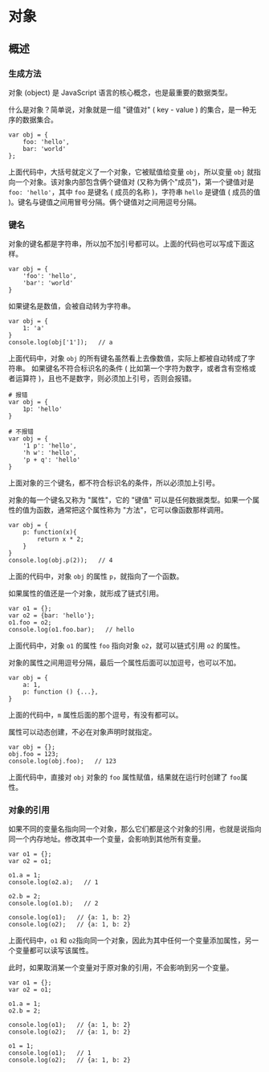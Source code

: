 # 对象
## 概述
### 生成方法
对象 (object) 是 JavaScript 语言的核心概念，也是最重要的数据类型。

什么是对象？简单说，对象就是一组 "键值对" ( key - value ) 的集合，是一种无序的数据集合。
```
var obj = {
	foo: 'hello',
	bar: 'world'
};
```
上面代码中，大括号就定义了一个对象，它被赋值给变量 `obj`，所以变量 `obj` 就指向一个对象。该对象内部包含俩个键值对 (又称为俩个"成员")，第一个键值对是 `foo: 'hello'`，其中 `foo` 是键名 ( 成员的名称 )，字符串 `hello` 是键值 ( 成员的值 )。键名与键值之间用冒号分隔。俩个键值对之间用逗号分隔。
### 键名
对象的键名都是字符串，所以加不加引号都可以。上面的代码也可以写成下面这样。
```
var obj = {
	'foo': 'hello',
	'bar': 'world'
}
```
如果键名是数值，会被自动转为字符串。
```
var obj = {
    1: 'a'
}
console.log(obj['1']);   // a
```
上面代码中，对象 `obj` 的所有键名虽然看上去像数值，实际上都被自动转成了字符串。
如果键名不符合标识名的条件 ( 比如第一个字符为数字，或者含有空格或者运算符 )，且也不是数字，则必须加上引号，否则会报错。
```
# 报错
var obj = {
	1p: 'hello'
}

# 不报错
var obj = {
	'1 p': 'hello',
	'h w': 'hello',
	'p + q': 'hello'
}
```
上面对象的三个键名，都不符合标识名的条件，所以必须加上引号。

对象的每一个键名又称为 "属性"，它的 "键值" 可以是任何数据类型。如果一个属性的值为函数，通常把这个属性称为 "方法"，它可以像函数那样调用。
```
var obj = {
	p: function(x){
		return x * 2;
	}
}
console.log(obj.p(2));   // 4
```
上面的代码中，对象 `obj` 的属性 `p`，就指向了一个函数。

如果属性的值还是一个对象，就形成了链式引用。
```
var o1 = {};
var o2 = {bar: 'hello'};
o1.foo = o2;
console.log(o1.foo.bar);   // hello
```
上面代码中，对象 `o1` 的属性 `foo` 指向对象 `o2`，就可以链式引用 `o2` 的属性。

对象的属性之间用逗号分隔，最后一个属性后面可以加逗号，也可以不加。
```
var obj = {
	a: 1,
	p: function () {...},
}
```
上面的代码中，`m` 属性后面的那个逗号，有没有都可以。

属性可以动态创建，不必在对象声明时就指定。
```
var obj = {};
obj.foo = 123;
console.log(obj.foo);   // 123
```
上面代码中，直接对 `obj` 对象的 `foo` 属性赋值，结果就在运行时创建了 `foo`属性。
### 对象的引用
如果不同的变量名指向同一个对象，那么它们都是这个对象的引用，也就是说指向同一个内存地址。修改其中一个变量，会影响到其他所有变量。
```
var o1 = {};
var o2 = o1;

o1.a = 1;
console.log(o2.a);   // 1

o2.b = 2;
console.log(o1.b);   // 2

console.log(o1);   // {a: 1, b: 2}
console.log(o2);   // {a: 1, b: 2}
```
上面代码中，`o1` 和 `o2`指向同一个对象，因此为其中任何一个变量添加属性，另一个变量都可以读写该属性。

此时，如果取消某一个变量对于原对象的引用，不会影响到另一个变量。
```
var o1 = {};
var o2 = o1;

o1.a = 1;
o2.b = 2;

console.log(o1);   // {a: 1, b: 2}
console.log(o2);   // {a: 1, b: 2}

o1 = 1;
console.log(o1);   // 1
console.log(o2);   // {a: 1, b: 2}
```
